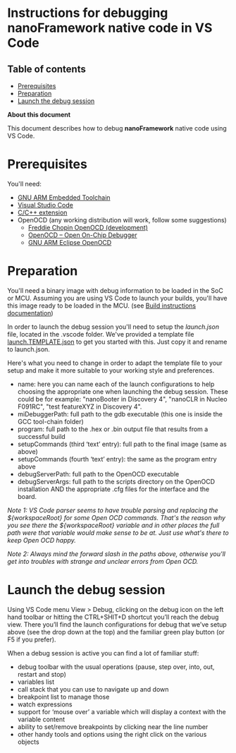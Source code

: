 # Instructions for debugging **nanoFramework** native code in VS Code

## Table of contents ##

- [Prerequisites](#prerequisites)
- [Preparation](#preparation)
- [Launch the debug session](#launch-the-debug-session)

**About this document**

This document describes how to debug **nanoFramework** native code using VS Code.

# Prerequisites

You'll need:
- [GNU ARM Embedded Toolchain](https://developer.arm.com/open-source/gnu-toolchain/gnu-rm/downloads)
- [Visual Studio Code](http://code.visualstudio.com/)
- [C/C++ extension](https://marketplace.visualstudio.com/items?itemName=ms-vscode.cpptools)
- OpenOCD (any working distribution will work, follow some suggestions)
    - [Freddie Chopin OpenOCD (development)](http://www.freddiechopin.info/en/download/category/10-openocd-dev)
    - [OpenOCD – Open On-Chip Debugger](https://sourceforge.net/projects/openocd/)
    - [GNU ARM Eclipse OpenOCD](https://github.com/gnuarmeclipse/openocds)


# Preparation

You'll need a binary image with debug information to be loaded in the SoC or MCU.
Assuming you are using VS Code to launch your builds, you'll have this image ready to be loaded in the MCU.
(see [Build instructions documentation](build-instructions.md))

In order to launch the debug session you'll need to setup the *launch.json* file, located in the .vscode folder.
We've provided a template file [launch.TEMPLATE.json](..\.vscode\launch.TEMPLATE.json) to get you started with this. Just copy it and rename to launch.json.

Here's what you need to change in order to adapt the template file to your setup and make it more suitable to your working style and preferences.
- name: here you can name each of the launch configurations to help choosing the appropriate one when launching the debug session. These could be for example: "nanoBooter in Discovery 4", "nanoCLR in Nucleo F091RC", "test featureXYZ in Discovery 4".
- miDebuggerPath: full path to the gdb executable (this one is inside the GCC tool-chain folder)
- program: full path to the .hex or .bin output file that results from a successful build
- setupCommands (third ‘text’ entry): full path to the final image (same as above)
- setupCommands (fourth ‘text’ entry): the same as the program entry above
- debugServerPath: full path to the OpenOCD executable
- debugServerArgs: full path to the scripts directory on the OpenOCD installation AND the appropriate .cfg files for the interface and the board.

_Note 1: VS Code parser seems to have trouble parsing and replacing the ${workspaceRoot} for some Open OCD commands. That's the reason why you see there the ${workspaceRoot} variable and in other places the full path were that variable would make sense to be at. Just use what's there to keep Open OCD happy._

_Note 2: Always mind the forward slash in the paths above, otherwise you'll get into troubles with strange and unclear errors from Open OCD._


# Launch the debug session

Using VS Code menu View > Debug, clicking on the debug icon on the left hand toolbar or hitting the CTRL+SHIT+D shortcut you’ll reach the debug view. There you’ll find the launch configurations for debug that we’ve setup above (see the drop down at the top) and the familiar green play button (or F5 if you prefer).

When a debug session is active you can find a lot of familiar stuff:
- debug toolbar with the usual operations (pause, step over, into, out, restart and stop)
- variables list
- call stack that you can use to navigate up and down
- breakpoint list to manage those
- watch expressions
- support for ‘mouse over’ a variable which will display a context with the variable content
- ability to set/remove breakpoints by clicking near the line number
- other handy tools and options using the right click on the various objects
